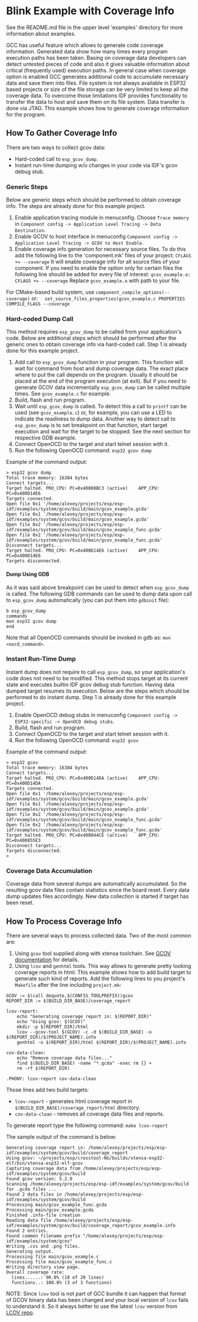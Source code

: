 # Blink Example with Coverage Info

See the README.md file in the upper level 'examples' directory for more information about examples.

GCC has useful feature which allows to generate code coverage information. Generated data show how many times every program execution paths has been taken.
Basing on coverage data developers can detect untested pieces of code and also it gives valuable information about critical (frequently used) execution paths.
In general case when coverage option is enabled GCC generates additional code to accumulate necessary data and save them into files. File system is not always available in ESP32 based projects or size of the file storage can be very limited to keep all the coverage data. To overcome those limitations IDF provides functionality to transfer the data to host and save them on its file system. Data transfer is done via JTAG.
This example shows how to generate coverage information for the program.

## How To Gather Coverage Info

There are two ways to collect gcov data:
* Hard-coded call to `esp_gcov_dump`.
* Instant run-time dumping w/o changes in your code via IDF's gcov debug stub.

### Generic Steps

Below are generic steps which should be performed to obtain coverage info. The steps are already done for this example project.

1. Enable application tracing module in menuconfig. Choose `Trace memory` in `Component config -> Application Level Tracing -> Data Destination`.
2. Enable GCOV to host interface in menuconfig `Component config -> Application Level Tracing -> GCOV to Host Enable`.
3. Enable coverage info generation for necessary source files. To do this add the following line to the 'component.mk' files of your project:
`CFLAGS += --coverage`
It will enable coverage info for all source files of your component. If you need to enable the option only for certain files the following line should be added for every file of interest:
`gcov_example.o: CFLAGS += --coverage`
Replace `gcov_example.o` with path to your file.

  For CMake-based build system, use `component_compile_options(--coverage)` or: `  set_source_files_properties(gcov_example.c PROPERTIES COMPILE_FLAGS --coverage`


### Hard-coded Dump Call

This method requires `esp_gcov_dump` to be called from your application's code. Below are additional steps which should be performed after the generic ones to obtain coverage info via hard-coded call. Step 1 is already done for this example project.

1. Add call to `esp_gcov_dump` function in your program. This function will wait for command from host and dump coverage data. The exact place where to put the call  depends on the program.
Usually it should be placed at the end of the program execution (at exit). But if you need to generate GCOV data incrementally `esp_gcov_dump` can be called multiple times. See `gcov_example.c` for example.
2. Build, flash and run program.
3. Wait until `esp_gcov_dump` is called. To detect this a call to `printf` can be used (see `gcov_example.c`) or, for example, you can use a LED to indicate the readiness to dump data.
Another way to detect call to `esp_gcov_dump` is to set breakpoint on that function, start target execution and wait for the target to be stopped. See the next section for respective GDB example.
4. Connect OpenOCD to the target and start telnet session with it.
5. Run the following OpenOCD command: `esp32 gcov dump`

Example of the command output:
```
> esp32 gcov dump
Total trace memory: 16384 bytes
Connect targets...
Target halted. PRO_CPU: PC=0x40088BC3 (active)    APP_CPU: PC=0x400D14E6 
Targets connected.
Open file 0x1 '/home/alexey/projects/esp/esp-idf/examples/system/gcov/build/main/gcov_example.gcda'
Open file 0x1 '/home/alexey/projects/esp/esp-idf/examples/system/gcov/build/main/gcov_example.gcda'
Open file 0x2 '/home/alexey/projects/esp/esp-idf/examples/system/gcov/build/main/gcov_example_func.gcda'
Open file 0x2 '/home/alexey/projects/esp/esp-idf/examples/system/gcov/build/main/gcov_example_func.gcda'
Disconnect targets...
Target halted. PRO_CPU: PC=0x400D14E6 (active)    APP_CPU: PC=0x400D14E6 
Targets disconnected.
```

#### Dump Using GDB

As it was said above breakpoint can be used to detect when `esp_gcov_dump` is called.
The following GDB commands can be used to dump data upon call to `esp_gcov_dump` automatically (you can put them into `gdbinit` file):
```
b esp_gcov_dump
commands
mon esp32 gcov dump
end
```
Note that all OpenOCD commands should be invoked in gdb as: `mon <oocd_command>`.

### Instant Run-Time Dump

Instant dump does not require to call `esp_gcov_dump`, so your application's code does not need to be modified. This method stops target at its current state and executes builtin IDF gcov debug stub function.
Having data dumped target resumes its execution. Below are the steps which should be performed to do instant dump. Step 1 is already done for this example project.

1. Enable OpenOCD debug stubs in menuconfig `Component config -> ESP32-specific -> OpenOCD debug stubs`.
2. Build, flash and run program.
3. Connect OpenOCD to the target and start telnet session with it.
4. Run the following OpenOCD command: `esp32 gcov`

Example of the command output:
```
> esp32 gcov
Total trace memory: 16384 bytes
Connect targets...
Target halted. PRO_CPU: PC=0x400D14DA (active)    APP_CPU: PC=0x400D14DA 
Targets connected.
Open file 0x1 '/home/alexey/projects/esp/esp-idf/examples/system/gcov/build/main/gcov_example.gcda'
Open file 0x1 '/home/alexey/projects/esp/esp-idf/examples/system/gcov/build/main/gcov_example.gcda'
Open file 0x2 '/home/alexey/projects/esp/esp-idf/examples/system/gcov/build/main/gcov_example_func.gcda'
Open file 0x2 '/home/alexey/projects/esp/esp-idf/examples/system/gcov/build/main/gcov_example_func.gcda'
Target halted. PRO_CPU: PC=0x400844CE (active)    APP_CPU: PC=0x400855E3 
Disconnect targets...
Targets disconnected.
>
```

### Coverage Data Accumulation

Coverage data from several dumps are automatically accumulated. So the resulting gcov data files contain statistics since the board reset. Every data dump updates files accordingly.
New data collection is started if target has been reset.

## How To Process Coverage Info

There are several ways to process collected data. Two of the most common are:

1. Using `gcov` tool supplied along with xtensa toolchain. See [GCOV documentation](https://gcc.gnu.org/onlinedocs/gcc/Gcov.html) for details.
2. Using `lcov` and `genhtml` tools. This way allows to generate pretty looking coverage reports in html. This example shows how to add build target to generate such kind of reports.
Add the following lines to you project's `Makefile` after the line including `project.mk`:

```
GCOV := $(call dequote,$(CONFIG_TOOLPREFIX))gcov
REPORT_DIR := $(BUILD_DIR_BASE)/coverage_report

lcov-report:
	echo "Generating coverage report in: $(REPORT_DIR)"
	echo "Using gcov: $(GCOV)"
	mkdir -p $(REPORT_DIR)/html
	lcov --gcov-tool $(GCOV) -c -d $(BUILD_DIR_BASE) -o $(REPORT_DIR)/$(PROJECT_NAME).info
	genhtml -o $(REPORT_DIR)/html $(REPORT_DIR)/$(PROJECT_NAME).info

cov-data-clean:
	echo "Remove coverage data files..."
	find $(BUILD_DIR_BASE) -name "*.gcda" -exec rm {} +
	rm -rf $(REPORT_DIR)

.PHONY: lcov-report cov-data-clean
```

Those lines add two build targets:
* `lcov-report` - generates html coverage report in `$(BUILD_DIR_BASE)/coverage_report/html` directory.
* `cov-data-clean` - removes all coverage data files and reports.

To generate report type the following command:
`make lcov-report`

The sample output of the command is below:

```
Generating coverage report in: /home/alexey/projects/esp/esp-idf/examples/system/gcov/build/coverage_report
Using gcov: ~/projects/esp/crosstool-NG/builds/xtensa-esp32-elf/bin/xtensa-esp32-elf-gcov
Capturing coverage data from /home/alexey/projects/esp/esp-idf/examples/system/gcov/build
Found gcov version: 5.2.0
Scanning /home/alexey/projects/esp/esp-idf/examples/system/gcov/build for .gcda files ...
Found 2 data files in /home/alexey/projects/esp/esp-idf/examples/system/gcov/build
Processing main/gcov_example_func.gcda
Processing main/gcov_example.gcda
Finished .info-file creation
Reading data file /home/alexey/projects/esp/esp-idf/examples/system/gcov/build/coverage_report/gcov_example.info
Found 2 entries.
Found common filename prefix "/home/alexey/projects/esp/esp-idf/examples/system/gcov"
Writing .css and .png files.
Generating output.
Processing file main/gcov_example.c
Processing file main/gcov_example_func.c
Writing directory view page.
Overall coverage rate:
  lines......: 90.0% (18 of 20 lines)
  functions..: 100.0% (3 of 3 functions)
```

NOTE: Since `lcov` tool is not part of GCC bundle it can happen that format of GCOV binary data has been changed and your local version of `lcov` fails to understand it.
So it always better to use the latest `lcov` version from [LCOV repo](https://github.com/linux-test-project/lcov).